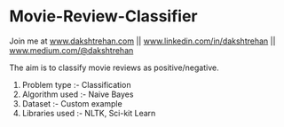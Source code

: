 # Movie-Review-Classifier

Join me at www.dakshtrehan.com || www.linkedin.com/in/dakshtrehan || www.medium.com/@dakshtrehan

The aim is to classify movie reviews as positive/negative.

1. Problem type :- Classification
2. Algorithm used :- Naive Bayes
3. Dataset :- Custom example
4. Libraries used :- NLTK, Sci-kit Learn
